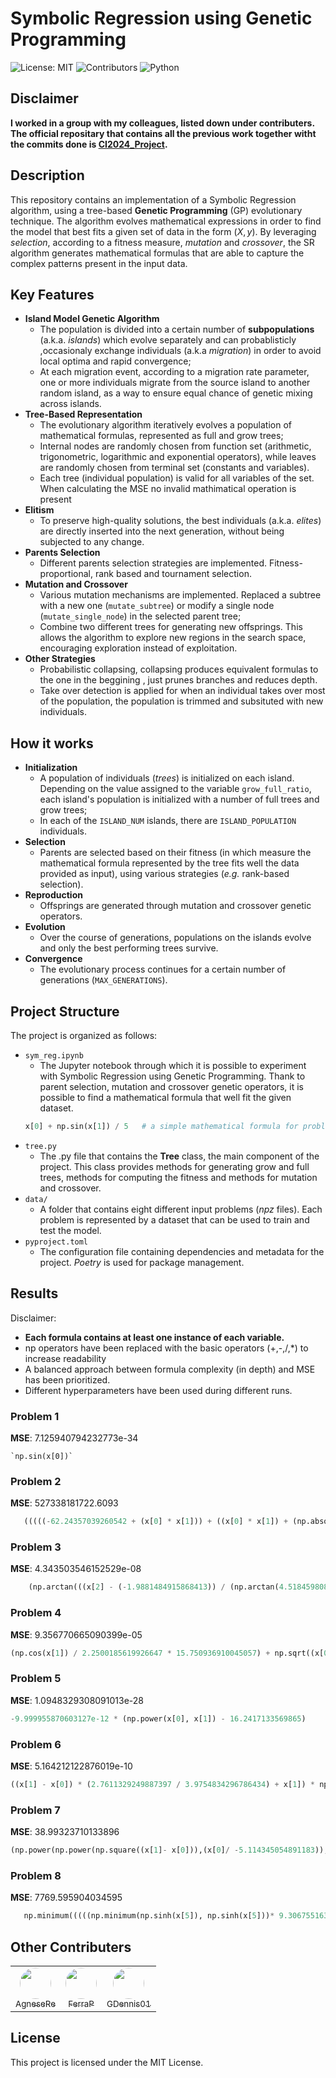 <!-- omit in toc -->
# Symbolic Regression using Genetic Programming
![License: MIT](https://img.shields.io/badge/license-MIT-green)
![Contributors](https://img.shields.io/badge/Contributors-4-brightgreen)
![Python](https://img.shields.io/badge/python-3.10-blue)

## Disclaimer 
 **I worked in a group with my colleagues, listed down under contributers. The official repositary that contains all the previous work together witht the commits done is [CI2024_Project](https://github.com/FerraiuoloP/CI2024_Project).**
## Description
This repository contains an implementation of a Symbolic Regression algorithm, using a tree-based **Genetic Programming** (GP) evolutionary technique. The algorithm evolves mathematical expressions in order to find the model that best fits a given set of data in the form $(X, y)$. By leveraging *selection*, according to a fitness measure, *mutation* and *crossover*, the SR algorithm generates mathematical formulas that are able to capture the complex patterns present in the input data.

## Key Features
- **Island Model Genetic Algorithm**
  - The population is divided into a certain number of **subpopulations** (a.k.a. *islands*) which evolve separately and can probablisticly ,occasionaly exchange individuals (a.k.a *migration*) in order to avoid local optima and rapid convergence;
  - At each migration event, according to a migration rate parameter, one or more individuals migrate from the source island to another random island, as a way to ensure equal chance of genetic mixing across islands.
- **Tree-Based Representation**
  - The evolutionary algorithm iteratively evolves a population of mathematical formulas, represented as full and grow trees;
  - Internal nodes are randomly chosen from function set (arithmetic, trigonometric, logarithmic and exponential operators), while leaves are randomly chosen from terminal set (constants and variables).
  - Each tree (individual population) is valid for all variables of the set. When calculating the MSE no invalid mathimatical operation is present 
- **Elitism**
  - To preserve high-quality solutions, the best individuals (a.k.a. *elites*) are directly inserted into the next generation, without being subjected to any change.
- **Parents Selection**
  - Different parents selection strategies are implemented. Fitness-proportional, rank based and tournament selection.
- **Mutation and Crossover**
  - Various mutation mechanisms are implemented. Replaced a subtree with a new one (`mutate_subtree`) or modify a single node (`mutate_single_node`) in the selected parent tree;
  - Combine two different trees for generating new offsprings. This allows the algorithm to explore new regions in the search space, encouraging exploration instead of exploitation.
- **Other Strategies**
  - Probabilistic collapsing, collapsing produces equivalent formulas to the one in the beggining , just prunes branches and reduces depth.
  - Take over detection is applied for when an individual takes over most of the population, the population is trimmed and subsituted with new individuals.   

## How it works
- **Initialization**
  - A population of individuals (*trees*) is initialized on each island. Depending on the value assigned to the variable `grow_full_ratio`, each island's population is initialized with a number of full trees and grow trees;
  - In each of the `ISLAND_NUM` islands, there are `ISLAND_POPULATION` individuals.
- **Selection**
  - Parents are selected based on their fitness (in which measure the mathematical formula represented by the tree fits well the data provided as input), using various strategies (*e.g.* rank-based selection).
- **Reproduction**
  - Offsprings are generated through mutation and crossover genetic operators.
- **Evolution**
  - Over the course of generations, populations on the islands evolve and only the best performing trees survive.
- **Convergence**
  - The evolutionary process continues for a certain number of generations (`MAX_GENERATIONS`).

## Project Structure
The project is organized as follows:
- `sym_reg.ipynb`
  - The Jupyter notebook through which it is possible to experiment with Symbolic Regression using Genetic Programming. Thank to parent selection, mutation and crossover genetic operators, it is possible to find a mathematical formula that well fit the given dataset.
  ```python
  x[0] + np.sin(x[1]) / 5   # a simple mathematical formula for problem 0
  ```
- `tree.py`
  - The .py file that contains the **Tree** class, the main component of the project. This class provides methods for generating grow and full trees, methods for computing the fitness and methods for mutation and crossover.
- `data/`
  - A folder that contains eight different input problems (*npz* files). Each problem is represented by a dataset that can be used to train and test the model.
- `pyproject.toml`
  - The configuration file containing dependencies and metadata for the project. *Poetry* is used for package management.

## Results

Disclaimer: 
- **Each formula contains at least one instance of each variable.**
- np operators have been replaced with the basic operators (+,-,/,*) to increase readability
- A balanced approach between formula complexity (in depth) and MSE has been prioritized.
- Different hyperparameters have been used during different runs.

### Problem 1

**MSE**: 7.125940794232773e-34

	`np.sin(x[0])`

### Problem 2

**MSE**: 527338181722.6093

```python
   (((((-62.24357039260542 + (x[0] * x[1])) + ((x[0] * x[1]) + (np.absolute((x[0] * x[1])) - np.cbrt((2.2608535727397623 - ((x[1] * 5.517038333390751) / (5.517038333390751 * x[0]))))))) + ((5.517038333390751 * x[0]) * np.reciprocal((1.5827088050437421 / x[2])))) * (((x[1] * 4.978572892293439) - ((7.885793211722174 * x[2]) / -1.641003402164408)) + (9.63237170280645 * x[0]))) * ((((x[1] * 13.402831545112925) * np.reciprocal((np.cbrt((-3.311360402913107 - np.absolute((x[0] * x[1])))) / x[2]))) + ((x[0] * (2.452219194622391 * x[2])) + 253.6732340675021)) * (((-82.29170605396563 + (x[0] * x[1])) + np.absolute(np.absolute((-9.996265568395703 * x[0])))) / 3.340770779277813)))

```

### Problem 3

**MSE**: 4.343503546152529e-08

```python
    (np.arctan(((x[2] - (-1.9881484915868413)) / (np.arctan(4.51845980899566 + (1 / x[2]) % 19.132952747261935) * 2.6622227984463516) + 14.11482758558892)) * 2.6622227984463516) + (-((x[0] ** 2 * -2.0) + (3.503326125821749 / (1 / x[2])) + (x[1] * (x[1] ** 2))))

```

### Problem 4

**MSE**: 9.356770665090399e-05

```python
(np.cos(x[1]) / 2.2500185619926647 * 15.750936910045057) + np.sqrt((x[0] / -1.6703809608933167) - (-10.824923391590076))
```

### Problem 5

**MSE**: 1.0948329308091013e-28

```python
-9.999955870603127e-12 * (np.power(x[0], x[1]) - 16.2417133569865)
```

### Problem 6

**MSE**: 5.164212122876019e-10

```python
((x[1] - x[0]) * (2.7611329249887397 / 3.9754834296786434) + x[1]) * np.tanh(0.2708276964509544 ** np.arctan(-4.628376108847554))
```

### Problem 7

**MSE**: 38.99323710133896

```python
(np.power(np.power(np.square((x[1]- x[0])),(x[0]/ -5.114345054891183)), ((np.minimum(2.751084069720335, x[0])+ np.remainder(3.1363809696574516, np.remainder(x[1], 0.17997037571963403)))+ (-1.0085421764494056+ np.cos((x[0]/ 4.942315746595467))))) - ((np.remainder(np.remainder(np.floor(x[1]), 0.6599576149135989),((x[0]/ -0.43391122788121095)* x[1]))+ np.remainder(np.cos((x[1]- x[0])),((x[0]/ -0.46832124379688267)* x[0])))+((0.4609674501163781* np.square(x[1]))/(-1.0085421764494056 + np.cos((x[1]- x[0]))))))
```

### Problem 8

**MSE**: 7769.595904034595

```python
   np.minimum(((((np.minimum(np.sinh(x[5]), np.sinh(x[5]))* 9.306755163948337)* np.maximum(np.maximum(np.minimum(np.cosh(x[5]), 18.44238954070858), np.minimum(np.square(x[5]), 15.037856692023084)),(np.minimum(17.6972179719256, np.square(x[5])) + np.minimum(np.square(x[5]), np.absolute(x[5])))))+ np.minimum((np.sinh(x[4])* np.maximum(37.0927078418996, x[3])),((np.maximum(np.sinh(x[5]), 8.680667755883558)/ -3.3592534823799656)+((np.sinh(x[4])* -4.070986083664829) * 8.977972163360176)))) - np.minimum(np.maximum(np.remainder(np.power(np.maximum(3.025150828938454, np.sin(x[1])), (np.remainder(x[4], -4.190526875841163) + 2.5852944295947005)), np.minimum((np.sinh(x[4]) + np.sinh(x[5])),(np.minimum(-6.530635069831985, x[2]) + -15.751711154922196))), (np.maximum(-165.52441838946697, (314.8402983836044 / np.maximum(-4.933777461347297, x[3])))+ ((np.maximum(-9.174199129628121, x[3])* 97.8102957631067)/ -1.5537384634524345))), np.remainder(np.maximum((100.01994107697637 /(x[3]- 2.1332481808545545)), -32.77726592336975), (np.minimum((36.7506213572169 * np.cosh(x[5])), (-4.109412935321963 * np.maximum(-9.62084356692828, x[3]))) * 17.361335511767116)))),((((np.minimum((np.maximum(-9.174199129628121, x[3]) + np.sinh(x[5])), (np.cosh(x[5]) + np.cos(x[5]))) * (np.minimum(9.720508873329518, np.square(x[5])) + np.minimum(4.583029845151287, np.absolute(x[5])))) + (np.maximum((44.82781934259213 / np.absolute(x[5])),(np.absolute(x[5]) + 6.695358044391064)) * np.maximum((np.sinh(x[5]) + np.cos(x[5])), 0.6087079909086857))) * 8.680667755883558) - np.minimum(np.square(np.maximum(-12.43159394773964,(np.minimum(17.6972179719256, np.square(x[5])) + np.minimum(np.square(x[5]), np.absolute(x[5]))))), np.square(np.minimum(np.maximum(np.maximum(np.sinh(x[5]), -2.1085570037841785), np.minimum(np.square(x[5]), np.absolute(x[5]))),(np.minimum(np.sinh(x[5]), np.sinh(x[5])) + -0.0013074377194559617))))))

```



## Other Contributers
<table>
  <tr>
    <td align="center" style="border: none;">
      <a href="https://github.com/AgneseRe">
        <img src="https://github.com/AgneseRe.png" width="50px" style="border-radius: 50%; border: none;" alt=""/>
        <br />
        <sub>AgneseRe</sub>
      </a>
    </td>
    <td align="center">
      <a href="https://github.com/FerraiuoloP">
        <img src="https://github.com/FerraiuoloP.png" width="50px" style="border-radius: 50%; border: none;" alt=""/>
        <br />
        <sub>FerraP</sub>
      </a>
    </td>
    <td align="center">
      <a href="https://github.com/GDennis01">
        <img src="https://github.com/GDennis01.png" width="50px" style="border-radius: 50%; border: none;" alt=""/>
        <br />
        <sub>GDennis01</sub>
      </a>
    </td>
  </tr>
</table>

## License
This project is licensed under the MIT License.